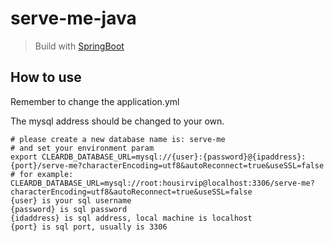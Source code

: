 # serve-me-java

> Build with [SpringBoot](https://spring.io/projects/spring-boot/)

## How to use

Remember to change the application.yml

The mysql address should be changed to your own.

```shell
# please create a new database name is: serve-me
# and set your environment param
export CLEARDB_DATABASE_URL=mysql://{user}:{password}@{ipaddress}:{port}/serve-me?characterEncoding=utf8&autoReconnect=true&useSSL=false
# for example: CLEARDB_DATABASE_URL=mysql://root:housirvip@localhost:3306/serve-me?characterEncoding=utf8&autoReconnect=true&useSSL=false
{user} is your sql username
{password} is sql password
{idaddress} is sql address, local machine is localhost
{port} is sql port, usually is 3306
```
